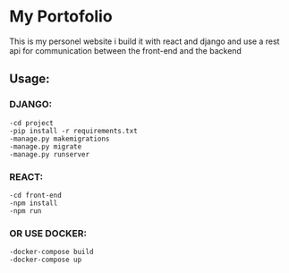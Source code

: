 # My Portofolio
This is my personel website i build it with react 
and django and use a rest api for communication 
between the front-end and the backend 
## Usage:

### DJANGO:

    -cd project 
    -pip install -r requirements.txt
    -manage.py makemigrations
    -manage.py migrate 
    -manage.py runserver
### REACT:

    -cd front-end 
    -npm install 
    -npm run 
### OR USE DOCKER:

    -docker-compose build
    -docker-compose up
